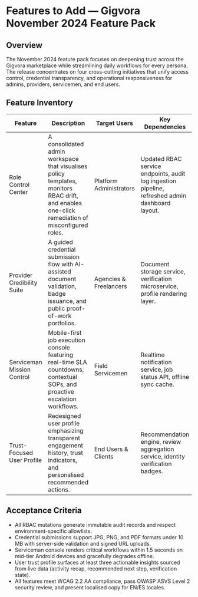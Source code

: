 # Features to Add — Gigvora November 2024 Feature Pack

## Overview
The November 2024 feature pack focuses on deepening trust across the Gigvora marketplace while streamlining daily workflows for every persona. The release concentrates on four cross-cutting initiatives that unify access control, credential transparency, and operational responsiveness for admins, providers, servicemen, and end users.

## Feature Inventory
| Feature | Description | Target Users | Key Dependencies | Success Metrics |
| --- | --- | --- | --- | --- |
| Role Control Center | A consolidated admin workspace that visualises policy templates, monitors RBAC drift, and enables one-click remediation of misconfigured roles. | Platform Administrators | Updated RBAC service endpoints, audit log ingestion pipeline, refreshed admin dashboard layout. | <ul><li>100% of role changes audited with no missing events.</li><li>Admin time-to-remediate policy drift reduced by 45%.</li></ul> |
| Provider Credibility Suite | A guided credential submission flow with AI-assisted document validation, badge issuance, and public proof-of-work portfolios. | Agencies & Freelancers | Document storage service, verification microservice, profile rendering layer. | <ul><li>90% of providers complete onboarding without support tickets.</li><li>Increase verified provider conversions by 25%.</li></ul> |
| Serviceman Mission Control | Mobile-first job execution console featuring real-time SLA countdowns, contextual SOPs, and proactive escalation workflows. | Field Servicemen | Realtime notification service, job status API, offline sync cache. | <ul><li>Average job acknowledgment under 2 minutes.</li><li>Missed SLA occurrences reduced by 30%.</li></ul> |
| Trust-Focused User Profile | Redesigned user profile emphasizing transparent engagement history, trust indicators, and personalised recommended actions. | End Users & Clients | Recommendation engine, review aggregation service, identity verification badges. | <ul><li>Profile completion rate climbs above 85%.</li><li>User-initiated contact requests grow by 20%.</li></ul> |

## Acceptance Criteria
- All RBAC mutations generate immutable audit records and respect environment-specific allowlists.
- Credential submissions support JPG, PNG, and PDF formats under 10 MB with server-side validation and signed URL uploads.
- Serviceman console renders critical workflows within 1.5 seconds on mid-tier Android devices and gracefully degrades offline.
- User trust profile surfaces at least three actionable insights sourced from live data (activity recap, recommended next step, verification state).
- All features meet WCAG 2.2 AA compliance, pass OWASP ASVS Level 2 security review, and present localised copy for EN/ES locales.
